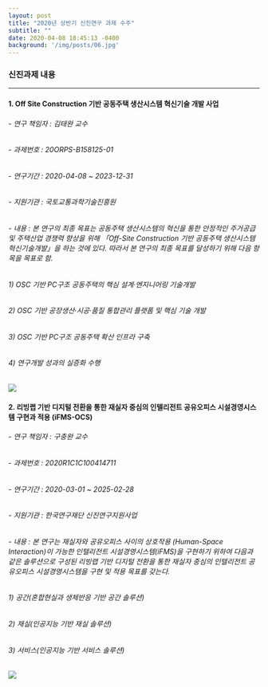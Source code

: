 ```yaml
---
layout: post
title: "2020년 상반기 신진연구 과제 수주"
subtitle: ""
date: 2020-04-08 18:45:13 -0400
background: '/img/posts/06.jpg'
---
```



### 신진과제 내용 
---
 
#### 1. Off Site Construction 기반 공동주택 생산시스템 혁신기술 개발 사업 ##
###### - 연구 책임자 : 김태완 교수 
###### - 과제번호 : 20ORPS-B158125-01 
###### - 연구기간 : 2020-04-08 ~ 2023-12-31  
###### - 지원기관 : 국토교통과학기술진흥원  
###### - 내용 : 본 연구의 최종 목표는 공동주택 생산시스템의 혁신을 통한 안정적인 주거공급 및 주택산업 경쟁력 향상을 위해 「Off-Site Construction 기반 공동주택 생산시스템 혁신기술개발」을 하는 것에 있다. 따라서 본 연구의 최종 목표를 달성하기 위해 다음 항목을 목표로 함. 
###### 1) OSC 기반 PC구조 공동주택의 핵심 설계·엔지니어링 기술개발 
###### 2) OSC 기반 공장생산·시공·품질 통합관리 플랫폼 및 핵심 기술 개발
###### 3) OSC 기반 PC구조 공동주택 확산 인프라 구축
###### 4) 연구개발 성과의 실증화 수행  

<img class="img-fluid" src="https://images.unsplash.com/photo-1471679984494-b1491dff4144?ixlib=rb-1.2.1&ixid=eyJhcHBfaWQiOjEyMDd9&auto=format&fit=crop&w=1350&q=80">
                  

#### 2. 리빙랩 기반 디지털 전환을 통한 재실자 중심의 인텔리전트 공유오피스 시설경영시스템 구현과 적용 (iFMS-OCS) ## 
###### - 연구 책임자 : 구충완 교수
###### - 과제번호 : 2020R1C1C100414711
###### - 연구기간 : 2020-03-01 ~ 2025-02-28
###### - 지원기관 : 한국연구재단 신진연구지원사업
###### - 내용 : 본 연구는 재실자와 공유오피스 사이의 상호작용 (Human-Space Interaction)이 가능한 인텔리전트 시설경영시스템(iFMS)을 구현하기 위하여 다음과 같은 솔루션으로 구성된 리빙랩 기반 디지털 전환을 통한 재실자 중심의 인텔리전트 공유오피스 시설경영시스템을 구현 및 적용 목표를 갖는다.
###### 1) 공간(혼합현실과 생체반응 기반 공간 솔루션)
###### 2) 재실(인공지능 기반 재실 솔루션)
###### 3) 서비스(인공지능 기반 서비스 솔루션)

<img class="img-fluid" src="https://images.unsplash.com/photo-1532102235608-dc8fc689c9ab?ixlib=rb-1.2.1&auto=format&fit=crop&w=1350&q=80">
          
